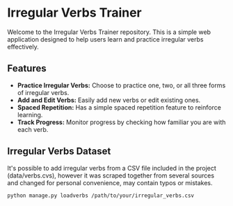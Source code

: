 # Irregular Verbs Trainer

Welcome to the Irregular Verbs Trainer repository. This is a simple web application designed to help users learn and practice irregular verbs effectively.

## Features

- **Practice Irregular Verbs:** Choose to practice one, two, or all three forms of irregular verbs.
- **Add and Edit Verbs:** Easily add new verbs or edit existing ones.
- **Spaced Repetition:** Has a simple spaced repetition feature to reinforce learning.
- **Track Progress:** Monitor progress by checking how familiar you are with each verb.

## Irregular Verbs Dataset

It's possible to add irregular verbs from a CSV file included in the project (data/verbs.cvs), however it was scraped together from several sources and changed for personal convenience, may contain typos or mistakes.

```bash
python manage.py loadverbs /path/to/your/irregular_verbs.csv